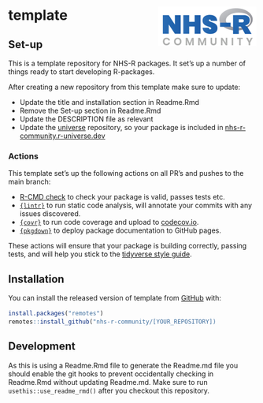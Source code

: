 
<!-- README.md is generated from README.Rmd. Please edit that file -->

# template [<img alt="NHS-R Community Logo" src="man/figures/logo.png" align="right" />](https://nhsrcommunity.com/)

<!-- badges: start -->
<!-- badges: end -->

## Set-up

This is a template repository for NHS-R packages. It set’s up a number
of things ready to start developing R-packages.

After creating a new repository from this template make sure to update:

-   Update the title and installation section in Readme.Rmd
-   Remove the Set-up section in Readme.Rmd
-   Update the DESCRIPTION file as relevant
-   Update the [universe](https://github.com/nhs-r-community/universe)
    repository, so your package is included in
    [nhs-r-community.r-universe.dev](https://nhs-r-community.r-universe.dev/ui#builds)

### Actions

This template set’s up the following actions on all PR’s and pushes to
the main branch:

-   [R-CMD check](https://r-pkgs.org/r-cmd-check.html) to check your
    package is valid, passes tests etc.
-   [`{lintr}`](https://github.com/jimhester/lintr) to run static code
    analysis, will annotate your commits with any issues discovered.
-   [`{covr}`](https://github.com/r-lib/covr) to run code coverage and
    upload to [codecov.io](https://codecov.io/).
-   [`{pkgdown}`](https://github.com/r-lib/pkgdown) to deploy package
    documentation to GitHub pages.

These actions will ensure that your package is building correctly,
passing tests, and will help you stick to the [tidyverse style
guide](https://style.tidyverse.org/).

## Installation

You can install the released version of template from
[GitHub](https://github.com/) with:

``` r
install.packages("remotes")
remotes::install_github("nhs-r-community/[YOUR_REPOSITORY])
```

## Development

As this is using a Readme.Rmd file to generate the Readme.md file you
should enable the git hooks to prevent occidentally checking in
Readme.Rmd without updating Readme.md. Make sure to run
`usethis::use_readme_rmd()` after you checkout this repository.
